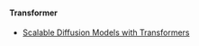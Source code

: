 

#### Transformer

- [Scalable Diffusion Models with Transformers](https://arxiv.org/abs/2212.09748)